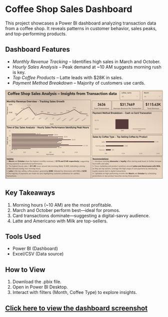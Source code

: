# Coffee Shop Sales Dashboard

This project showcases a Power BI dashboard analyzing transaction data from a coffee shop. It reveals patterns in customer behavior, sales peaks, and top-performing products.

## Dashboard Features

- *Monthly Revenue Tracking* – Identifies high sales in March and October.
- *Hourly Sales Analysis* – Peak demand at ~10 AM suggests morning rush is key.
- *Top Coffee Products* – Latte leads with $28K in sales.
- *Payment Method Breakdown* – Majority of customers use cards.

[![Dashboard Screenshot](./Screenshot%202025-05-07%20033136.png)](./Screenshot%202025-05-07%20033136.png)

## Key Takeaways

1. Morning hours (~10 AM) are the most profitable.
2. March and October perform best—ideal for promos.
3. Card transactions dominate—suggesting a digital-savvy audience.
4. Latte and Americano with Milk are top-sellers.

## Tools Used

- Power BI (Dashboard)
- Excel/CSV (Data source)

## How to View

1. Download the .pbix file.
2. Open in Power BI Desktop.
3. Interact with filters (Month, Coffee Type) to explore insights.

[Click here to view the dashboard screenshot](./Screenshot%202025-05-07%20033136.png)
---
